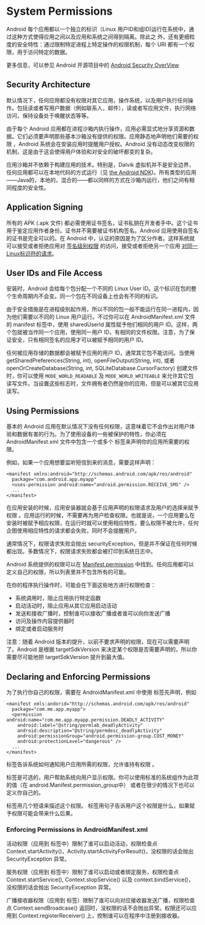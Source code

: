 # System Permissions

Android 每个应用都以一个独立的标识（Linux 用户ID和组ID)运行在系统中，通过这种方式使得应用之间以及应用和系统之间得到隔离。除此之
外，还有更细粒度的安全特性：通过限制特定进程上特定操作的权限机制，每个 URI 都有一个权限，用于访问特定的数据。

更多信息，可以参见 Android 开源项目中的 [Android Security OverView]()

## Security Architecture
默认情况下，任何应用都没有权限对其它应用，操作系统，以及用户执行任何操作。包括读或者写用户数据（例如联系人，邮件），读或者写应用文件，执行网络访问，保持设备处于唤醒状态等等。

由于每个 Android 应用都在进程沙箱内执行操作，应用必需显式地分享资源和数据。它们必须要声明那些基本沙箱没有提供的权限。应用静态地声明他们需要的权限 ，Android 系统会在安装应用时提醒用户授权。Android 没有动态改变权限的机制，这是由于这会使得用户体验和对安全的破坏都变的复杂。

应用沙箱并不依赖于构建应用的技术。特别是，Dalvik 虚拟机并不是安全边界，任何应用都可以在本地代码的方式运行（见 [the Android NDK]())。所有类型的应用——Java的，本地的，混合的——都以同样的方式在沙箱内运行，他们之间有相同程度的安全性。

## Application Signing
所有的 APK (.apk 文件) 都必需使用证书签名，证书私钥在开发者手中。这个证书用于鉴定应用作者身份。证书并不需要被证书机构签名。Android 应用使用自签名的证书是完全可以的。在 Android 中，认证的原因是为了区分作者。这样系统就可以接受或者拒绝应用对 [签名级别权限]() 的访问，接受或者拒绝另一个应用 [对同一Linux标识符的请求]()。

## User IDs and File Access
安装时，Android 会给每个包分配一个不同的 Linux User ID。这个标识在包的整个生命周期内不会变。同一个包在不同设备上也会有不同的标识。

由于安全措施是在进程级别起作用，所以不同的包一般不能运行在同一进程内，因为他们需要以不同的 Linux 用户运行。不过你可以在 AndroidManifest.xml 文件的 manifest 标签中，使用 sharedUserId 属性赋予他们相同的用户 ID。这样，两个包就被当作同一个应用，使用同一用户 ID，有相同的文件权限。注意，为了保证安全，只有相同签名的应用才可以被赋予相同的用户 ID。

任何被应用存储的数据都会被赋予应用的用户 ID，通常其它包不能访问。当使用 getSharedPreferences(String, int), openFileOutput(String, int), 或者 openOrCreateDatabase(String, int, SQLiteDatabase.CursorFactory) 创建文件时，你可以使用 `MODE_WORLD_READABLE` 及 `MODE_WORLD_WRITEABLE` 来允许其它包读写文件。当设置这些标志时，文件拥有者仍然是你的应用，但是可以被其它应用读写。 

## Using Permissions
基本的 Android 应用在默认情况下没有任何权限，这意味着它不会作出对用户体验和数据有害的行为。为了使用设备的一些被保护的特性，你必须在 AndroidManifest.xml 文件中包含一个或多个 <users-permissions> 标签来声明你的应用所需要的权限。

例如，如果一个应用想要监听短信到来的消息，需要这样声明：

```
<manifest xmlns:android="http://schemas.android.com/apk/res/android"
  package="com.android.app.myapp"
  <uses-permission android:name="android.permission.RECEIVE_SMS" />
  ...
</manifest>
```

在应用安装的时候，应用安装器就会基于应用声明的权限请求及用户的选择来赋予权限 。应用运行的时候，不需要再为用户检查权限。也就是说，一个应用要么在安装时被赋予相应权限，在运行时就可以使用相应特性，要么权限不被允许，任何企图使用相应特性的请求都会失败，同时不会提醒用户。

通常情况下，权限请求失败会抛出 securityException，但是并不保证在任何时候都出现。多数情况下，权限请求失败都会被打印到系统日志中。

Android 系统提供的权限可以在 [Manifest.permission]() 中找到。任何应用都可以定义自己的权限，所以列表里并不包含所有的可能。

在你的程序执行操作时，可能会在下面这些地方进行权限检查：
* 系统调用时，阻止应用执行特定函数
* 启动活动时，阻止应用从其它应用启动活动
* 发送和接收广播时，控制谁可以接收广播或者谁可以向你发送广播
* 访问及操作内容提供器时
* 绑定或者启动服务时

注意：随着 Android 版本的提升，以前不要求声明的权限，现在可以需要声明了。Android 是根据 targetSdkVersion 来决定某个权限是否需要声明的，所以你需要尽可能地把 targetSdkVersion 提升到最大值。

## Declaring and Enforcing Permissions
为了执行你自己的权限，需要在 AndroidManifest.xml 中使用 <permissions> 标签先声明，例如

```
<manifest xmls:andorid="http://schemas.android.com/apk/res/android"
  package="com.me.app.myapp">
  <permission android:name="com.me.app.myapp.permission.DEADLY_ACTIVITY"
    android:label="@string/permlab_deadlyActivity"
    android:description="@string/permdesc_deadlyActivity"
    android:permissionGroup="android.permission-group.COST_MONEY"
    android:protectionLevel="dangerous" />
  ...
</manifest>
```

<protectionLevel> 标签告诉系统如何通知用户应用所需的权限，允许谁持有权限 。

<permissionGroup> 标签是可选的，用户帮助系统向用户显示权限。你可以使用标准的系统组作为此项的值（在 android.Manifest.permission_group中） 或者在很少的情况下也可以定义你自己的。

<label> 标签用几个短语来描述这个权限。<description> 标签用句子告诉用户这个权限是什么，如果赋予权限可能会带来什么后果。

### Enforcing Permissions in AndroidManifest.xml
活动权限（应用到 <activity> 标签中）限制了谁可以启动活动，权限检查点 Context.startActivity()，Activity.startActivityForResult()，没权限的话会抛出 SecurityException 异常。

服务权限（应用到 <service> 标签中）限制了谁可以启动或者绑定服务，权限检查点 Context.startService(), Context.stopService() 以及 context.bindService()，没权限的话会抛出 SecurityException 异常。

广播接收器权限（应用到 <receiver> 标签）限制了谁可以向对应接收器发送广播，权限检查点 Context.sendBroadcase() 返回时，没权限的话不会抛出异常。权限还可以应用到 Context.registerReceiver() 上，控制谁可以在程序中注册到接收器。
